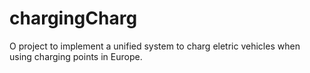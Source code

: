 # chargingCharg
O project to implement a unified system to charg eletric vehicles when using charging points in Europe.
